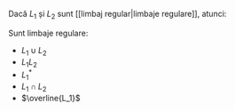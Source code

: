 Dacă $L_1$ și $L_2$ sunt [[limbaj regular|limbaje regulare]], atunci:

Sunt limbaje regulare:
- $L_1\cup L_2$
- $L_1L_2$
- $L_1^*$
- $L_1\cap L_2$
- $\overline{L_1}$